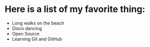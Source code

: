 # Here is a list of my favorite thing:
- Long walks on the beach
- Disco dancing
- Open Source
- Learning Git and GitHub
